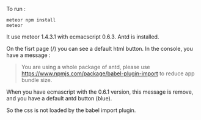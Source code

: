 To run : 

```
meteor npm install
meteor
```

It use meteor 1.4.3.1 with ecmacscript 0.6.3.
Antd is installed.

On the fisrt page (/) you can see a default html button.
In the console, you have a message : 
> You are using a whole package of antd,
> please use https://www.npmjs.com/package/babel-plugin-import to reduce app bundle size.

When you have ecmascript with the 0.6.1 version, this message is remove, and you have a default antd button (blue).

So the css is not loaded by the babel import plugin.

